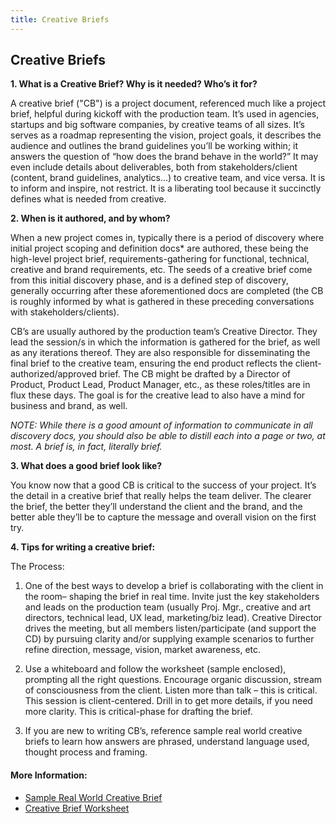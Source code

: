 ```yaml
---
title: Creative Briefs
---
```

## Creative Briefs

**1. What is a Creative Brief? Why is it needed? Who’s it for?**

A creative brief ("CB") is a project document, referenced much like a project brief, helpful during kickoff with the production team. It’s used in agencies, startups and big software companies, by creative teams of all sizes. It’s serves as a roadmap representing the vision, project goals, it describes the audience and outlines the brand guidelines you’ll be working within; it answers the question of “how does the brand behave in the world?” It may even include details about deliverables, both from stakeholders/client (content, brand guidelines, analytics…) to creative team, and vice versa. It is to inform and inspire, not restrict. It is a liberating tool because it succinctly defines what is needed from creative.

**2. When is it authored, and by whom?**

When a new project comes in, typically there is a period of discovery where initial project scoping and definition docs* are authored, these being the high-level project brief, requirements-gathering for functional, technical, creative and brand requirements, etc. The seeds of a creative brief come from this initial discovery phase, and is a defined step of discovery, generally occurring after these aforementioned docs are completed (the CB is roughly informed by what is gathered in these preceding conversations with stakeholders/clients).

CB’s are usually authored by the production team’s Creative Director. They lead the session/s in which the information is gathered for the brief, as well as any iterations thereof. They are also responsible for disseminating the final brief to the creative team, ensuring the end product reflects the client-authorized/approved brief. The CB might be drafted by a Director of Product, Product Lead, Product Manager, etc., as these roles/titles are in flux these days. The goal is for the creative lead to also have a mind for business and brand, as well.

*NOTE: While there is a good amount of information to communicate in all discovery docs, you should also be able to distill each into a page or two, at most. A brief is, in fact, literally brief.*

**3. What does a good brief look like?**

You know now that a good CB is critical to the success of your project. It’s the detail in a creative brief that really helps the team deliver. The clearer the brief, the better they’ll understand the client and the brand, and the better able they’ll be to capture the message and overall vision on the first try.

**4. Tips for writing a creative brief:**

The Process:

1. One of the best ways to develop a brief is collaborating with the client in the room– shaping the brief in real time. Invite just the key stakeholders and leads on the production team (usually Proj. Mgr., creative and art directors, technical lead, UX lead, marketing/biz lead). Creative Director drives the meeting, but all members listen/participate (and support the CD) by pursuing clarity and/or supplying example scenarios to further refine direction, message, vision, market awareness, etc.

2. Use a whiteboard and follow the worksheet (sample enclosed), prompting all the right questions. Encourage organic discussion, stream of consciousness from the client. Listen more than talk – this is critical. This session is client-centered. Drill in to get more details, if you need more clarity. This is critical-phase for drafting the brief.

3. If you are new to writing CB’s, reference sample real world creative briefs to learn how answers are phrased, understand language used, thought process and framing.

<!-- The article goes here, in GitHub-flavored Markdown. Feel free to add YouTube videos, images, and CodePen/JSBin embeds  -->

#### More Information:
<!-- Please add any articles you think might be helpful to read before writing the article -->
- [Sample Real World Creative Brief](http://bit.ly/2zBGUX5)
- [Creative Brief Worksheet](http://bit.ly/2y4x7HV)
